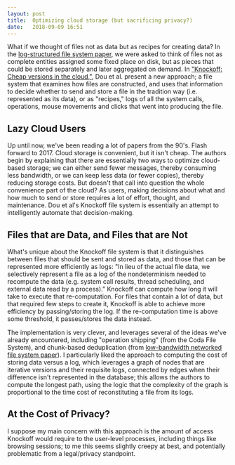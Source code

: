 ```yaml
---
layout: post
title:  Optimizing cloud storage (but sacrificing privacy?)
date:   2018-09-09 16:51
---
```


What if we thought of files not as data but as recipes for creating data? In the [log-structured file system paper](https://rebeccabilbro.github.io/log-structured-filesystem/), we were asked to think of files not as complete entities assigned some fixed place on disk, but as pieces that could be stored separately and later aggregated on demand. In ["Knockoff: Cheap versions in the cloud,"](https://www.usenix.org/system/files/conference/fast17/fast17-dou.pdf), Dou et al. present a new approach; a file system that examines how files are constructed, and uses that information to decide whether to send and store a file in the tradition way (i.e. represented as its data), or as "recipes," logs of all the system calls, operations, mouse movements and clicks that went into producing the file.

## Lazy Cloud Users

Up until now, we've been reading a lot of papers from the 90's. Flash forward to 2017. Cloud storage is convenient, but it isn't cheap. The authors begin by explaining that there are essentially two ways to optimize cloud-based storage; we can either send fewer messages, thereby consuming less bandwidth, or we can keep less data (or fewer copies), thereby reducing storage costs. But doesn't that call into question the whole convenience part of the cloud? As users, making decisions about what and how much to send or store requires a lot of effort, thought, and maintenance. Dou et al's Knockoff file system is essentially an attempt to intelligently automate that decision-making.

## Files that are Data, and Files that are Not

What's unique about the Knockoff file system is that it distinguishes between files that should be sent and stored as data, and those that can be represented more efficiently as logs: "In lieu of the actual file data, we selectively represent a file as a log of the nondeterminism needed to recompute the data (e.g. system call results, thread scheduling, and external data read by a process)." Knockoff can compute how long it will take to execute that re-computation. For files that contain a lot of data, but that required few steps to create it, Knockoff is able to achieve more efficiency by passing/storing the log. If the re-computation time is above some threshold, it passes/stores the data instead.

The implementation is very clever, and leverages several of the ideas we've already encountered, including "operation shipping" (from the Coda File System), and chunk-based deduplication (from [low-bandwidth networked file system paper](https://rebeccabilbro.github.io/network-filesystem/)). I particularly liked the approach to computing the cost of storing data versus a log, which leverages a graph of nodes that are iterative versions and their requisite logs, connected by edges when their difference isn't represented in the database; this allows the authors to compute the longest path, using the logic that the complexity of the graph is proportional to the time cost of reconstituting a file from its logs.

## At the Cost of Privacy?

I suppose my main concern with this approach is the amount of access Knockoff would require to the user-level processes, including things like browsing sessions; to me this seems slightly creepy at best, and potentially problematic from a legal/privacy standpoint.
